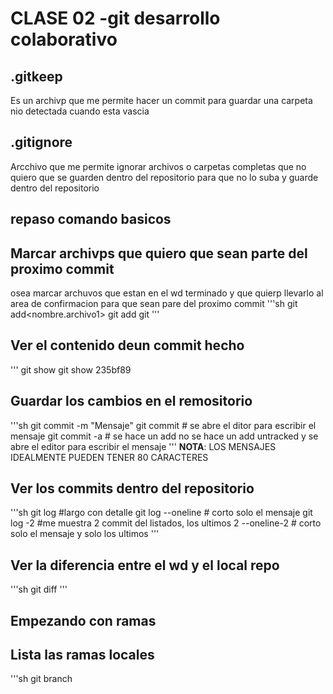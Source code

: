 # CLASE 02 -git desarrollo colaborativo
 ## .gitkeep
 Es un archivp que me permite hacer un commit para guardar una carpeta nio detectada cuando esta vascia

 ## .gitignore
 Arcchivo que me permite ignorar archivos o carpetas completas que no quiero que se guarden dentro del repositorio para que no lo suba y guarde dentro del repositorio 

 ## repaso comando basicos
 ## Marcar archivps que quiero que sean parte del proximo commit
 osea marcar archuvos que estan en el wd terminado y que quierp llevarlo al  area de confirmacion para que sean pare del proximo commit
 '''sh
 git add<nombre.archivo1><nombre-archivo2>
 git add <nombre-archivo>
 git 
 '''

 ## Ver el contenido deun commit hecho
 '''
 git show <hash>
 git show 235bf89

 ## Guardar los cambios en el remositorio
'''sh
git commit -m "Mensaje"
git commit # se abre el ditor para escribir el mensaje
git commit -a # se hace un add no se hace un add untracked y se abre el editor para escribir el mensaje
'''
**NOTA**: LOS MENSAJES IDEALMENTE PUEDEN TENER 80 CARACTERES
## Ver los commits dentro del repositorio
'''sh
git log #largo con detalle
git log --oneline # corto solo el mensaje
git log -2 #me muestra 2 commit del listados, los ultimos 2
--oneline-2 # corto solo el mensaje y solo los ultimos
'''

## Ver la diferencia entre el wd y el local repo

'''sh
git diff
'''

## Empezando con ramas 

## Lista las ramas locales
'''sh
git branch  
